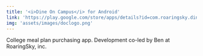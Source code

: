 ```yaml
---
title: '<i>Dine On Campus</i> for Android'
link: 'https://play.google.com/store/apps/details?id=com.roaringsky.dineoncampus&hl=en_US'
img: 'assets/images/doclogo.png'
---
```

College meal plan purchasing app. Development co-led by Ben at RoaringSky, inc.
